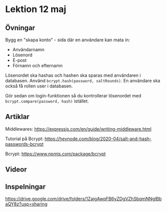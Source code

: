 # Lektion 12 maj

## Övningar

Bygg en "skapa konto" - sida där en användare kan mata in:
* Användarnamn
* Lösenord
* E-post
* Förnamn och efternamn

Lösenordet ska hashas och hashen ska sparas med användaren i databasen.
Använd ```bcrypt.hash(password, saltRounds)```. En användare ska också få rollen user i databasen.

Gör sedan om login-funktionen så du kontrollerar lösenordet med ```bcrypt.compare(password, hash)``` istället.

## Artiklar

Middlewares: https://expressjs.com/en/guide/writing-middleware.html

Tutorial på Bcrypt: https://heynode.com/blog/2020-04/salt-and-hash-passwords-bcrypt

Bcrypt: https://www.npmjs.com/package/bcrypt

## Videor

## Inspelningar

https://drive.google.com/drive/folders/1ZajgAwqFB6yZDgVZhSbqmNNglBbaQY8z?usp=sharing
